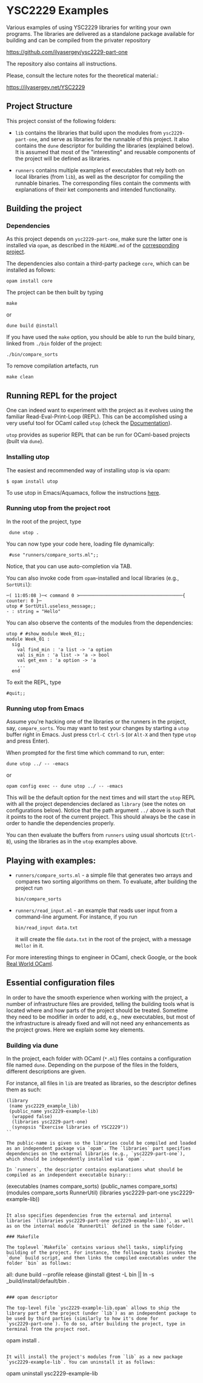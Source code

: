 # YSC2229 Examples

Various examples of using YSC2229 libraries for writing your own
programs. The libraries are delivered as a standalone package
available for building and can be compiled from the privater
repository

https://github.com/ilyasergey/ysc2229-part-one

The repository also contains all instructions.

Please, consult the lecture notes for the theoretical material.:

https://ilyasergey.net/YSC2229

## Project Structure 

This project consist of the following folders:

* `lib` contains the libraries that build upon the modules from
  `ysc2229-part-one`, and serve as libraries for the runnable of this
  project. It also contains the `dune` descriptor for building the
  libraries (explained below). It is assumed that most of the
  "interesting" and reusable components of the project will be defined
  as libraries.

* `runners` contains multiple examples of executables that rely both
  on local libraries (from `lib`), as well as the descriptor for
  compiling the runnable binaries. The corresponding files contain the
  comments with explanations of their ket components and intended
  functionality.

## Building the project

### Dependencies

As this project depends on `ysc2229-part-one`, make sure the latter
one is installed via `opam`, as described in the `README.md` of the
[corresponding project](https://github.com/ilyasergey/ysc2229-part-one).

The dependencies also contain a third-party packege `core`, which can
be installed as follows:

```
opam install core
```


The project can be then built by typing

```
make
```

or

```
dune build @install
```

If you have used the `make` option, you should be able to run the
build binary, linked from `./bin` folder of the project:

```
./bin/compare_sorts
```

To remove compilation artefacts, run

```
make clean
```

## Running REPL for the project

One can indeed want to experiment with the project as it evolves using
the familiar Read-Eval-Print-Loop (REPL). This can be accomplished
using a very useful tool for OCaml called `utop` (check the
[Documentation](https://github.com/ocaml-community/utop)).

`utop` provides as superior REPL that can be run for OCaml-based
projects (built via `dune`).

### Installing utop

The easiest and recommended way of installing utop is via opam:

```
$ opam install utop
```

To use utop in Emacs/Aquamacs, follow the instructions [here](https://github.com/ocaml-community/utop#main-setup).

### Running utop from the project root

In the root of the project, type

```
 dune utop .
```

You can now type your code here, loading file dynamically:

```
 #use "runners/compare_sorts.ml";;
```

Notice, that you can use auto-completion via TAB.

You can also invoke code from `opam`-installed and local libraries
(e.g., `SortUtil`):

```
─( 11:05:08 )─< command 0 >──────────────────────────────────────{ counter: 0 }─
utop # SortUtil.useless_message;;
- : string = "Hello"
```

You can also observe the contents of the modules from the
dependencies:

```
utop # #show_module Week_01;;
module Week_01 :
  sig
    val find_min : 'a list -> 'a option
    val is_min : 'a list -> 'a -> bool
    val get_exn : 'a option -> 'a
    ...
  end
```

To exit the REPL, type

```
#quit;;
```

### Running utop from Emacs

Assume you're hacking one of the libraries or the runners in the
project, say, `compare_sorts`. You may want to test your changes by
starting a `utop` buffer right in Emacs. Just press `Ctrl-C Ctrl-S`
(or `Alt-X` and then type `utop` and press Enter).

When prompted for the first time which command to run, enter:

```
dune utop ../ -- -emacs
```

or

```
opam config exec -- dune utop ../ -- -emacs
```

This will be the default option for the next times and will start the
`utop` REPL with all the project dependencies declared as `library`
(see the notes on configurations below). Notice that the path
argument `../` above is such that it points to the root of the current
project. This should always be the case in order to handle the
dependencies properly.

You can then evaluate the buffers from `runners` using usual shortcuts
(`Ctrl-B`), using the libraries as in the `utop` examples above.

## Playing with examples:

* `runners/compare_sorts.ml` - a simple file that generates two arrays
  and compares two sorting algorithms on them. To evaluate, after
  building the project run
  ```
  bin/compare_sorts
  ```

* `runners/read_input.ml` - an example that reads user input from a
  command-line argument. For instance, if you run
  ```
  bin/read_input data.txt
  ```
  it will create the file `data.txt` in the root of the project, with
  a message `Hello!` in it. 

For more interesting things to engineer in OCaml, check Google, or the
book [Real World OCaml](https://realworldocaml.org/).

## Essential configuration files

In order to have the smooth experience when working with the project,
a number of infrastructure files are provided, telling the building
tools what is located where and how parts of the project should be
treated. Sometime they need to be modifier in order to add, e.g., new
executables, but most of the infrastructure is already fixed and will
not need any enhancements as the project grows. Here we explain some
key elements.

### Building via dune

In the project, each folder with OCaml (`*.ml`) files contains a
configuration file named `dune`. Depending on the purpose of the files
in the folders, different descriptions are given.

For instance, all files in `lib` are treated as libraries, so the
descriptor defines them as such:

```
(library
 (name ysc2229_example_lib)
 (public_name ysc2229-example-lib)
  (wrapped false)
  (libraries ysc2229-part-one)
  (synopsis "Exercise libraries of YSC2229"))
``

The public-name is given so the libraries could be compiled and loaded
as an independent package via `opam`. The `libraries` part specifies
dependencies on the external libraries (e.g., `ysc2229-part-one`),
which should be independently installed via `opam`.

In `runners`, the descriptor contains explanations what should be
compiled as an independent executable binary::

```
(executables
 (names compare_sorts)
  (public_names compare_sorts)
  (modules compare_sorts RunnerUtil)
  (libraries ysc2229-part-one ysc2229-example-lib))
```

It also specifies dependencies from the external and internal
libraries `(libraries ysc2229-part-one ysc2229-example-lib)`, as well
as on the internal module `RunnerUtil` defined in the same folder.

### Makefile

The toplevel `Makefile` contains various shell tasks, simplifying
building of the project. For instance, the following tasks invokes the
`dune` build script, and then links the compiled executables under the
folder `bin` as follows:

```
all:
	dune build --profile release @install 
	@test -L bin || ln -s _build/install/default/bin .
```

### opam descriptor

The top-level file `ysc2229-example-lib.opam` allows to ship the
library part of the project (under `lib`) as an independent package to
be used by third parties (similarly to how it's done for
`ysc2229-part-one`). To do so, after building the project, type in
terminal from the project root.

```
opam install .
```

It will install the project's modules from `lib` as a new package
`ysc2229-example-lib`. You can uninstall it as follows:

```
opam uninstall ysc2229-example-lib
```








